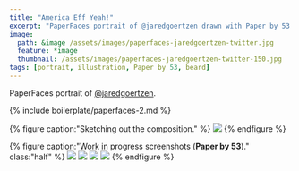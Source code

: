 ```yaml
---
title: "America Eff Yeah!"
excerpt: "PaperFaces portrait of @jaredgoertzen drawn with Paper by 53 on an iPad."
image: 
  path: &image /assets/images/paperfaces-jaredgoertzen-twitter.jpg 
  feature: *image
  thumbnail: /assets/images/paperfaces-jaredgoertzen-twitter-150.jpg
tags: [portrait, illustration, Paper by 53, beard]
---
```


PaperFaces portrait of [@jaredgoertzen](http://twitter.com/jaredgoertzen).

{% include boilerplate/paperfaces-2.md %}

{% figure caption:"Sketching out the composition." %}
[![](/assets/images/paperfaces-jaredgoertzen-process-1-750.jpg)](/assets/images/paperfaces-jaredgoertzen-process-1-lg.jpg)
{% endfigure %}

{% figure caption:"Work in progress screenshots (**Paper by 53**)." class:"half" %}
[![](/assets/images/paperfaces-jaredgoertzen-process-2-600.jpg)](/assets/images/paperfaces-jaredgoertzen-process-2-lg.jpg)
[![](/assets/images/paperfaces-jaredgoertzen-process-3-600.jpg)](/assets/images/paperfaces-jaredgoertzen-process-3-lg.jpg)
[![](/assets/images/paperfaces-jaredgoertzen-process-4-600.jpg)](/assets/images/paperfaces-jaredgoertzen-process-4-lg.jpg)
[![](/assets/images/paperfaces-jaredgoertzen-process-5-600.jpg)](/assets/images/paperfaces-jaredgoertzen-process-5-lg.jpg)
{% endfigure %}

